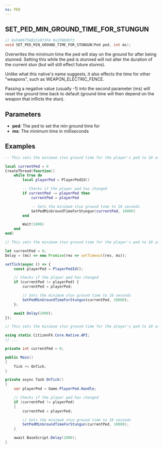 ```yaml
---
ns: PED
---
```

## SET_PED_MIN_GROUND_TIME_FOR_STUNGUN

```c
// 0xFA0675AB151073FA 0x2F0D0973
void SET_PED_MIN_GROUND_TIME_FOR_STUNGUN(Ped ped, int ms);
```

Overwrites the minimum time the ped will stay on the ground for after being stunned. Setting this while the ped is stunned will not alter the duration of the current stun (but will still effect future stunns).

Unlike what this native's name suggests, it also effects the time for other "weapons", such as WEAPON_ELECTRIC_FENCE.

Passing a negative value (usually -1) into the second parameter (ms) will reset the ground time back to default (ground time will then depend on the weapon that inflicts the stun).

## Parameters
* **ped**: The ped to set the min ground time for
* **ms**: The minimum time in milliseconds

## Examples
```lua
-- This sets the minimum stun ground time for the player's ped to 10 seconds (and re-applies it if the player's ped changes)

local currentPed = 0
CreateThread(function()
    while true do
        local playerPed = PlayerPedId()

        -- Checks if the player ped has changed
        if currentPed ~= playerPed then
            currentPed = playerPed

            -- Sets the minimum stun ground time to 10 seconds
            SetPedMinGroundTimeForStungun(currentPed, 10000)
        end

        Wait(1000)
    end
end)
```

```js
// This sets the minimum stun ground time for the player's ped to 10 seconds (and re-applies it if the player's ped changes)

let currentPed = 0;
Delay = (ms) => new Promise(res => setTimeout(res, ms));

setTick(async () => {
    const playerPed = PlayerPedId();

    // Checks if the player ped has changed
    if (currentPed != playerPed) {
        currentPed = playerPed;

        // Sets the minimum stun ground time to 10 seconds
        SetPedMinGroundTimeForStungun(currentPed, 10000);
    };

    await Delay(1000);
});
```

```cs
// This sets the minimum stun ground time for the player's ped to 10 seconds (and re-applies it if the player's ped changes)

using static CitizenFX.Core.Native.API;
// ...

private int currentPed = 0;

public Main() 
{
    Tick += OnTick;
}

private async Task OnTick()
{
    var playerPed = Game.PlayerPed.Handle;

    // Checks if the player ped has changed
    if (currentPed != playerPed)
    {
        currentPed = playerPed;

        // Sets the minimum stun ground time to 10 seconds
        SetPedMinGroundTimeForStungun(currentPed, 10000);
    }

    await BaseScript.Delay(1000);
}
